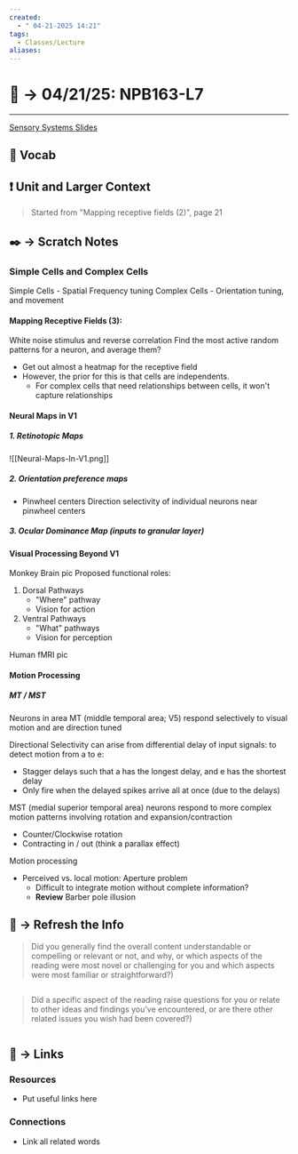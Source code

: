 ```yaml
---
created:
  - " 04-21-2025 14:21"
tags:
  - Classes/Lecture
aliases:
---
```


# 📗 ->  04/21/25: NPB163-L7
---
[Sensory Systems Slides](https://canvas.ucdavis.edu/courses/982204/files/folder/Week%203-4%20Sensory%20System?preview=27376777)

## 🎤 Vocab



## ❗ Unit and Larger Context
> Started from "Mapping receptive fields (2)", page 21


## ✒️ -> Scratch Notes
### Simple Cells and Complex Cells
Simple Cells - Spatial Frequency tuning
Complex Cells - Orientation tuning, and movement

#### Mapping Receptive Fields (3):
White noise stimulus and reverse correlation
Find the most active random patterns for a neuron, and average them?
- Get out almost a heatmap for the receptive field
- However, the prior for this is that cells are independents.
	- For complex cells that need relationships between cells, it won't capture relationships

#### Neural Maps in V1
##### 1. Retinotopic Maps
![[Neural-Maps-In-V1.png]]

##### 2. Orientation preference maps
- Pinwheel centers
Direction selectivity of individual neurons near pinwheel centers

##### 3. Ocular Dominance Map (inputs to granular layer)

#### Visual Processing Beyond V1
Monkey Brain pic
Proposed functional roles:
1) Dorsal Pathways
	- "Where" pathway
	- Vision for action
2) Ventral Pathways
	- "What" pathways
	- Vision for perception

Human fMRI pic

#### Motion Processing
##### MT / MST
Neurons in area MT (middle temporal area; V5) respond selectively to visual motion and are direction tuned

Directional Selectivity can arise from differential delay of input signals:
to detect motion from a to e:
- Stagger delays such that a has the longest delay, and e has the shortest delay
- Only fire when the delayed spikes arrive all at once (due to the delays)

MST (medial superior temporal area) neurons respond to more complex motion patterns involving rotation and expansion/contraction
- Counter/Clockwise rotation
- Contracting in / out (think a parallax effect)

Motion processing
- Perceived vs. local motion: Aperture problem
	- Difficult to integrate motion without complete information?
	- **Review**
Barber pole illusion





## 🧪 -> Refresh the Info
> Did you generally find the overall content understandable or compelling or relevant or not, and why, or which aspects of the reading were most novel or challenging for you and which aspects were most familiar or straightforward?)  
```

```

> Did a specific aspect of the reading raise questions for you or relate to other ideas and findings you’ve encountered, or are there other related issues you wish had been covered?)
```

```




## 🔗 -> Links
### Resources
- Put useful links here


### Connections
- Link all related words
